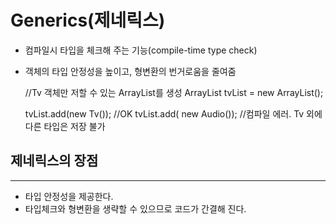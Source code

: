 Generics(제네릭스)
==================

* 컴파일시 타입을 체크해 주는 기능(compile-time type check)
* 객체의 타입 안정성을 높이고, 형변환의 번거로움을 줄여줌


    //Tv 객체만 저할 수 있는 ArrayList를 생성
    ArrayList<Tv> tvList = new ArrayList<Tv>();

    tvList.add(new Tv()); //OK
    tvList.add( new Audio()); //컴파일 에러. Tv 외에 다른 타입은 저장 불가


제네릭스의 장점
----------
*****

* 타입 안정성을 제공한다.
* 타입체크와 형변환을 생략할 수 있으므로 코드가 간결해 진다.

